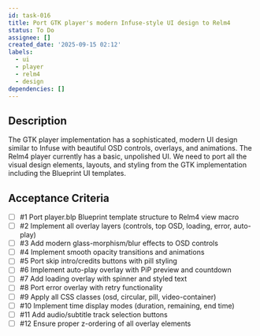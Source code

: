```yaml
---
id: task-016
title: Port GTK player's modern Infuse-style UI design to Relm4
status: To Do
assignee: []
created_date: '2025-09-15 02:12'
labels:
  - ui
  - player
  - relm4
  - design
dependencies: []
---
```


## Description

The GTK player implementation has a sophisticated, modern UI design similar to Infuse with beautiful OSD controls, overlays, and animations. The Relm4 player currently has a basic, unpolished UI. We need to port all the visual design elements, layouts, and styling from the GTK implementation including the Blueprint UI templates.

## Acceptance Criteria
<!-- AC:BEGIN -->
- [ ] #1 Port player.blp Blueprint template structure to Relm4 view macro
- [ ] #2 Implement all overlay layers (controls, top OSD, loading, error, auto-play)
- [ ] #3 Add modern glass-morphism/blur effects to OSD controls
- [ ] #4 Implement smooth opacity transitions and animations
- [ ] #5 Port skip intro/credits buttons with pill styling
- [ ] #6 Implement auto-play overlay with PiP preview and countdown
- [ ] #7 Add loading overlay with spinner and styled text
- [ ] #8 Port error overlay with retry functionality
- [ ] #9 Apply all CSS classes (osd, circular, pill, video-container)
- [ ] #10 Implement time display modes (duration, remaining, end time)
- [ ] #11 Add audio/subtitle track selection buttons
- [ ] #12 Ensure proper z-ordering of all overlay elements
<!-- AC:END -->
